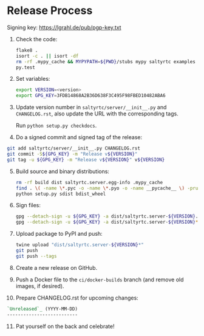 Release Process
===============

Signing key: https://lgrahl.de/pub/pgp-key.txt

1. Check the code:

   ```bash
   flake8 .
   isort -c . || isort -df
   rm -rf .mypy_cache && MYPYPATH=${PWD}/stubs mypy saltyrtc examples
   py.test
   ```

2. Set variables:

   ```bash
   export VERSION=<version>
   export GPG_KEY=3FDB14868A2B36D638F3C495F98FBED10482ABA6
   ```

3. Update version number in ``saltyrtc/server/__init__.py`` and
   ``CHANGELOG.rst``, also update the URL with the corresponding tags.

   Run `python setup.py checkdocs`.

4. Do a signed commit and signed tag of the release:

  ```bash
  git add saltyrtc/server/__init__.py CHANGELOG.rst
  git commit -S${GPG_KEY} -m "Release v${VERSION}"
  git tag -u ${GPG_KEY} -m "Release v${VERSION}" v${VERSION}
  ```

5. Build source and binary distributions:

   ```bash
   rm -rf build dist saltyrtc.server.egg-info .mypy_cache
   find . \( -name \*.pyc -o -name \*.pyo -o -name __pycache__ \) -prune -exec rm -rf {} +
   python setup.py sdist bdist_wheel
   ```

6. Sign files:

   ```bash
   gpg --detach-sign -u ${GPG_KEY} -a dist/saltyrtc.server-${VERSION}.tar.gz
   gpg --detach-sign -u ${GPG_KEY} -a dist/saltyrtc.server-${VERSION}*.whl
   ```

7. Upload package to PyPI and push:

   ```bash
   twine upload "dist/saltyrtc.server-${VERSION}*"
   git push
   git push --tags
   ```

8. Create a new release on GitHub.

9. Push a Docker file to the ``ci/docker-builds`` branch (and remove
   old images, if desired).

10. Prepare CHANGELOG.rst for upcoming changes:

   ```rst
   `Unreleased`_ (YYYY-MM-DD)
   --------------------------
   ```

11. Pat yourself on the back and celebrate!

